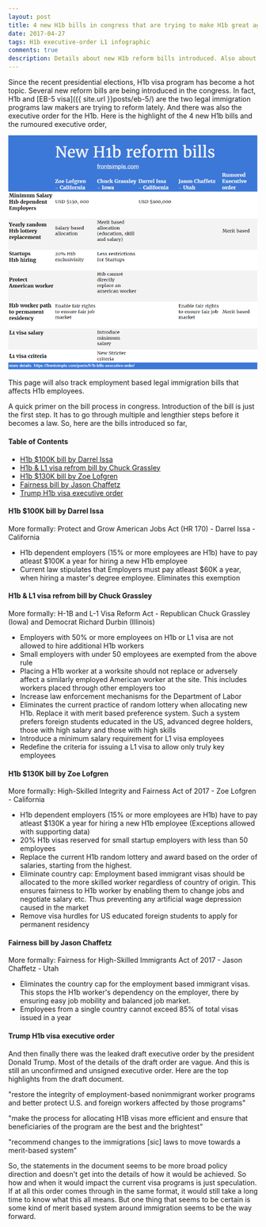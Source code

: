```yaml
---
layout: post
title: 4 new H1b bills in congress that are trying to make H1b great again
date: 2017-04-27
tags: H1b executive-order L1 infographic
comments: true
description: Details about new H1b reform bills introduced. Also about leaked Trump executive order. Zoe Lofgren and Chuck Grassley bill details
---
```


Since the recent presidential elections, H1b visa program has become a hot topic. Several new reform bills are being introduced in the congress. In fact, H1b and [EB-5 visa]({{ site.url }}posts/eb-5/) are the two legal immigration programs law makers are trying to reform lately. And there was also the executive order for the H1b. Here is the highlight of the 4 new H1b bills and the rumoured executive order,

![New H1b bills](/assets/images/posts/h1b-new-bills-v1.1.PNG)

This page will also track employment based legal immigration bills that affects H1b employees.

A quick primer on the bill process in congress. Introduction of the bill is just the first step. It has to go through multiple and lengthier steps before it becomes a law. So, here are the bills introduced so far,

#### Table of Contents
 - [H1b $100K bill by Darrel Issa](#h1b-100k-bill-by-darrel-issa)
 - [H1b & L1 visa refrom bill by Chuck Grassley](#h1b--l1-visa-refrom-bill-by-chuck-grassley)
 - [H1b $130K bill by Zoe Lofgren](#h1b-130k-bill-by-zoe-lofgren)
 - [Fairness bill by Jason Chaffetz](#fairness-bill-by-jason-chaffetz)
 - [Trump H1b visa executive order](#trump-h1b-visa-executive-order)


#### H1b $100K bill by Darrel Issa
More formally: Protect and Grow American Jobs Act (HR 170) - Darrel Issa - California

 - H1b dependent employers (15% or more employees are H1b) have to pay atleast $100K a year for hiring a new H1b employee
 - Current law stipulates that Employers must pay atleast $60K a year, when hiring a master's degree employee. Eliminates this exemption

#### H1b & L1 visa refrom bill by Chuck Grassley
More formally: H-1B and L-1 Visa Reform Act - Republican Chuck Grassley (Iowa) and Democrat Richard Durbin (Illinois)

 - Employers with 50% or more employees on H1b or L1 visa are not allowed to hire additional H1b workers
 - Small employers with under 50 employees are exempted from the above rule
 - Placing a H1b worker at a worksite should not replace or adversely affect a similarly employed American worker at the site. This includes workers placed through other employers too
 - Increase law enforcement mechanisms for the Department of Labor
 - Eliminates the current practice of random lottery when allocating new H1b. Replace it with merit based preference system. Such a system prefers foreign students educated in the US, advanced degree holders, those with high salary and those with high skills
 - Introduce a minimum salary requirement for L1 visa employees
 - Redefine the criteria for issuing a L1 visa to allow only truly key employees

#### H1b $130K bill by Zoe Lofgren
More formally: High-Skilled Integrity and Fairness Act of 2017 - Zoe Lofgren - California

 - H1b dependent employers (15% or more employees are H1b) have to pay atleast $130K a year for hiring a new H1b employee (Exceptions allowed with supporting data)
 - 20% H1b visas reserved for small startup employers with less than 50 employees
 - Replace the current H1b random lottery and award based on the order of salaries, starting from the highest.
 - Eliminate country cap: Employment based immigrant visas should be allocated to the more skilled worker regardless of country of origin. This ensures fairness to H1b worker by enabling them to change jobs and negotiate salary etc. Thus preventing any artificial wage depression caused in the market
 - Remove visa hurdles for US educated foreign students to apply for permanent residency

#### Fairness bill by Jason Chaffetz
More formally: Fairness for High-Skilled Immigrants Act of 2017 - Jason Chaffetz - Utah

 - Eliminates the country cap for the employment based immigrant visas. This stops the H1b worker's dependency on the employer, there by ensuring easy job mobility and balanced job market.
 - Employees from a single country cannot exceed 85% of total visas issued in a year

#### Trump H1b visa executive order
And then finally there was the leaked draft executive order by the president Donald Trump. Most of the details of the draft order are vague. And this is still an unconfirmed and unsigned executive order. Here are the top highlights from the draft document.

 "restore the integrity of employment-based nonimmigrant worker programs and better protect U.S. and foreign workers affected by those programs"

 "make the process for allocating H1B visas more efficient and ensure that beneficiaries of the program are the best and the brightest”

 "recommend changes to the immigrations [sic] laws to move towards a merit-based system”

 So, the statements in the document seems to be more broad policy direction and doesn't get into the details of how it would be achieved. So how and when it would impact the current visa programs is just speculation. If at all this order comes through in the same format, it would still take a long time to know what this all means. But one thing that seems to be certain is some kind of merit based system around immigration seems to be the way forward.
